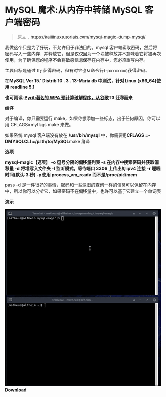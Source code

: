 # MySQL 魔术:从内存中转储 MySQL 客户端密码

> 原文：<https://kalilinuxtutorials.com/mysql-magic-dump-mysql/>

我做这个只是为了好玩，不允许用于非法目的。mysql 客户端读取密码，然后将密码写入一些内存，并释放它，但是仅仅因为一个块被释放并不意味着它将被再次使用，为了确保您的程序不会将敏感信息保存在内存中，您必须重写内存。

主要目标是通过 tty 获得密码，但有时它也从命令行(-pxxxxxxx)获得密码。

在**MySQL Ver 15.1 Distrib 10 . 3 . 13-Maria db 中测试，针对 Linux (x86_64)使用 readline 5.1**

**也可阅读-[Pyrit:著名的 WPA 预计算破解程序，从谷歌](https://kalilinuxtutorials.com/pyrit-wpa-precomputed-cracker-google/)T3 迁移而来**

**编译**

对于编译，你只需要运行 make，如果你想添加一些标志，出于任何原因，你可以用 CFLAGS=myflags make 来做。

如果系统 mysql 客户端没有放在 **/usr/bin/mysql** 中，你需要用**CFLAGS =-DMYSQLCLI =/path/to/MySQL**make 编译

**选项**

**mysql-magic【选项】
-o 逗号分隔的偏移量列表
-s 在内存中搜索密码并获取偏移量
-d 将堆写入文件夹
-l 监听模式，等待端口 3306 上传出的 ipv4 连接
-r 睡眠时间(默认:3 秒)
-p 使用 process_vm_readv 而不是/proc/pid/mem**

pass -d 是一件很好的事情，密码和一些像旧的查询一样的信息可以保留在内存中，所以你可以分析它，如果密码不在偏移量中，也许可以基于它建立一个单词表

**演示**

![](img//c89f62f47a099b69ba182b529f96431e.png)[**Download**](https://github.com/hc0d3r/mysql-magic)